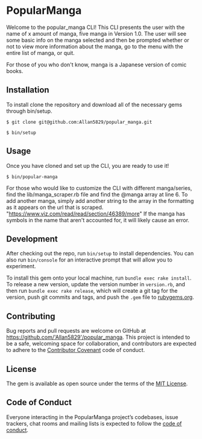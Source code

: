 # PopularManga

Welcome to the popular_manga CLI! This CLI presents the user with the name of x amount of manga, five manga in Version 1.0. The user will see some basic info on the manga selected and then be prompted whether or not to view more information about the manga, go to the menu with the entire list of manga, or quit.

For those of you who don't know, manga is a Japanese version of comic books.

## Installation

To install clone the repository and download all of the necessary gems through bin/setup.

    $ git clone git@github.com:Allan5829/popular_manga.git

    $ bin/setup

## Usage

Once you have cloned and set up the CLI, you are ready to use it!

    $ bin/popular-manga

For those who would like to customize the CLI with different manga/series, find the lib/manga_scraper.rb file and find the @manga array at line 6.
To add another manga, simply add another string to the array in the formatting as it appears on the url that is scraped. "https://www.viz.com/read/read/section/46389/more"
If the manga has symbols in the name that aren't accounted for, it will likely cause an error.

## Development

After checking out the repo, run `bin/setup` to install dependencies. You can also run `bin/console` for an interactive prompt that will allow you to experiment.

To install this gem onto your local machine, run `bundle exec rake install`. To release a new version, update the version number in `version.rb`, and then run `bundle exec rake release`, which will create a git tag for the version, push git commits and tags, and push the `.gem` file to [rubygems.org](https://rubygems.org).

## Contributing

Bug reports and pull requests are welcome on GitHub at https://github.com/'Allan5829'/popular_manga. This project is intended to be a safe, welcoming space for collaboration, and contributors are expected to adhere to the [Contributor Covenant](http://contributor-covenant.org) code of conduct.

## License

The gem is available as open source under the terms of the [MIT License](https://opensource.org/licenses/MIT).

## Code of Conduct

Everyone interacting in the PopularManga project’s codebases, issue trackers, chat rooms and mailing lists is expected to follow the [code of conduct](https://github.com/'Allan5829'/popular_manga/blob/master/CODE_OF_CONDUCT.md).
